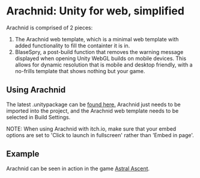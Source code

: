 # Arachnid: Unity for web, simplified
Arachnid is comprised of 2 pieces: 
1. The Arachnid web template, which is a minimal web template with added functionality to fill the containter it is in.
2. BlaseSpry, a post-build function that removes the warning message displayed when opening Unity WebGL builds on mobile devices.
This allows for dynamic resolution that is mobile and desktop friendly, with a no-frills template that shows nothing but your game.

## Using Arachnid
The latest .unitypackage can be [found here.](https://github.com/Kelpow/com.bottinogames.arachnid/releases) Arachnid just needs to be imported into the project, and the Arachnid web template needs to be selected in Build Settings.

NOTE:
When using Arachnid with itch.io, make sure that your embed options are set to 'Click to launch in fullscreen' rather than 'Embed in page'. 

## Example
Arachnid can be seen in action in the game [Astral Ascent](https://bottino-games.itch.io/astral-ascent).
